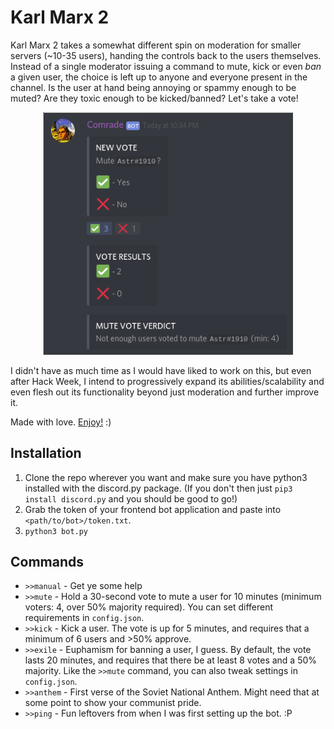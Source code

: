 Karl Marx 2
===========
Karl Marx 2 takes a somewhat different spin on moderation for smaller servers (~10-35 users), handing the controls back to the users themselves. Instead of a single moderator issuing a command to mute, kick or even *ban* a given user, the choice is left up to anyone and everyone present in the channel. Is the user at hand being annoying or spammy enough to be muted? Are they toxic enough to be kicked/banned? Let's take a vote!  

<center><img src="mute_demo.png" width=400/></center>

I didn't have as much time as I would have liked to work on this, but even after Hack Week, I intend to progressively expand its abilities/scalability and even flesh out its functionality beyond just moderation and further improve it.

Made with love. [Enjoy!](https://discordapp.com/oauth2/authorize?client_id=592852914553487370&permissions=8&scope=bot) :)

Installation
------------
1. Clone the repo wherever you want and make sure you have python3 installed with the discord.py package. (If you don't then just `pip3 install discord.py` and you should be good to go!)
2. Grab the token of your frontend bot application and paste into `<path/to/bot>/token.txt`.
3. `python3 bot.py`

Commands
--------
- `>>manual` - Get ye some help
- `>>mute` - Hold a 30-second vote to mute a user for 10 minutes (minimum voters: 4, over 50% majority required). You can set different requirements in `config.json`.
- `>>kick` - Kick a user. The vote is up for 5 minutes, and requires that a minimum of 6 users and >50% approve.
- `>>exile` - Euphamism for banning a user, I guess. By default, the vote lasts 20 minutes, and requires that there be at least 8 votes and a 50% majority. Like the `>>mute` command, you can also tweak settings in `config.json`.
- `>>anthem` - First verse of the Soviet National Anthem. Might need that at some point to show your communist pride.
- `>>ping` - Fun leftovers from when I was first setting up the bot. :P
